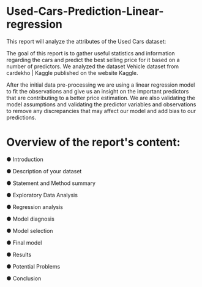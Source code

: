 # Used-Cars-Prediction-Linear-regression

This report will analyze the attributes of the Used Cars dataset:

The goal of this report is to gather useful statistics and information regarding the cars and predict the best selling price for it based on a number of predictors. We analyzed the dataset Vehicle dataset from cardekho | Kaggle published on the website Kaggle.

After the initial data pre-processing we are using a linear regression model to fit the observations and give us an insight on the important predictors that are contributing to a better price estimation. We are also validating the model assumptions and validating the predictor variables and observations to remove any discrepancies that may affect our model and add bias to our predictions.

# Overview of the report's content:

● Introduction

● Description of your dataset

● Statement and Method summary

● Exploratory Data Analysis

● Regression analysis

● Model diagnosis

● Model selection

● Final model

● Results

● Potential Problems

● Conclusion


